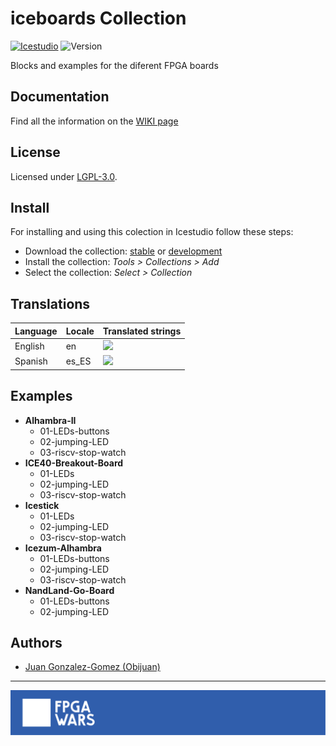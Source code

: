 

# iceboards Collection

[![Icestudio][icestudio-image]][icestudio-url]
![Version][version-image]


Blocks and examples for the diferent FPGA boards 
## Documentation
Find all the information on the [WIKI page](https://github.com/FPGAwars/iceBoards/wiki)  


## License

Licensed under [LGPL-3.0](https://opensource.org/licenses/LGPL-3.0).

## Install

For installing and using this colection in Icestudio follow these steps:

* Download the collection: [stable](https://github.com/FPGAwars/iceBoards/archive/refs/tags/v0.1.0.zip) or [development](https://github.com/FPGAwars/iceBoards/archive/refs/heads/main.zip)
* Install the collection: *Tools > Collections > Add*
* Select the collection: *Select > Collection*

## Translations
| Language | Locale | Translated strings |
|----------|--------|--------------------|
| English  |  en    | ![](https://progress-bar.dev/100) |
| Spanish |  es_ES | ![](https://progress-bar.dev/12) |


## Examples
* **Alhambra-II**
  * 01-LEDs-buttons
  * 02-jumping-LED
  * 03-riscv-stop-watch
* **ICE40-Breakout-Board**
  * 01-LEDs
  * 02-jumping-LED
  * 03-riscv-stop-watch
* **Icestick**
  * 01-LEDs
  * 02-jumping-LED
  * 03-riscv-stop-watch
* **Icezum-Alhambra**
  * 01-LEDs-buttons
  * 02-jumping-LED
  * 03-riscv-stop-watch
* **NandLand-Go-Board**
  * 01-LEDs-buttons
  * 02-jumping-LED

## Authors
* [Juan Gonzalez-Gomez (Obijuan)](https://github.com/Obijuan)



-------
![](https://github.com/FPGAwars/icestudio-wiki/raw/main/Logos/fgpawars-banner.svg)


<!-- Badges -->
[icestudio-image]: https://img.shields.io/badge/collection-icestudio-blue.svg
[icestudio-url]: https://github.com/FPGAwars/icestudio
[version-image]: https://img.shields.io/badge/version-v0.1.0-orange.svg
